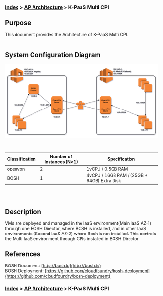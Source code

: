 ### [Index](https://github.com/K-PaaS/Guide-eng/blob/master/README.md) > [AP Architecture](../README.md) > K-PaaS Multi CPI

## Purpose
This document provides the Architecture of K-PaaS Multi CPI.
<br><br>

## System Configuration Diagram



![K-PaaS Multi CPI Architecture](image/ap_architecture_multi_cpi.png)

<br>

| Classification | Number of Instances (N>1)| Specification |
|-------|----|-----|
| openvpn | 2 | 1vCPU / 0.5GB RAM |
| BOSH | 1 | 4vCPU / 16GB RAM / (25GB + 64GB) Extra Disk |

<br><br>

## Description
VMs are deployed and managed in the IaaS environment(Main IaaS AZ-1) through one BOSH Director, where BOSH is installed, and in other IaaS environments (Second IaaS AZ-2) where Bosh is not installed.
This controls the Multi IaaS environment through CPIs installed in BOSH Director

## References
BOSH Document: [http://bosh.io](http://bosh.io)  
BOSH Deployment: [https://github.com/cloudfoundry/bosh-deployment](https://github.com/cloudfoundry/bosh-deployment)  

### [Index](https://github.com/K-PaaS/Guide-eng/blob/master/README.md) > [AP Architecture](../README.md) > K-PaaS Multi CPI
